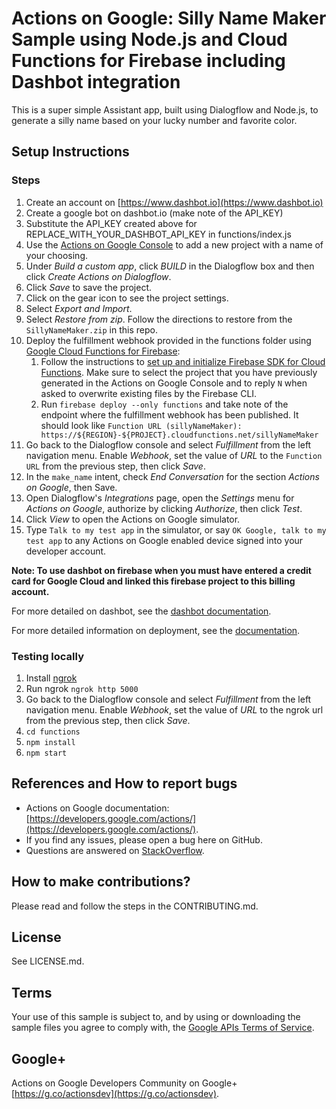 # Actions on Google: Silly Name Maker Sample using Node.js and Cloud Functions for Firebase including Dashbot integration

This is a super simple Assistant app, built using Dialogflow and Node.js, to
generate a silly name based on your lucky number and favorite color.

## Setup Instructions

### Steps
1. Create an account on [https://www.dashbot.io](https://www.dashbot.io)
1. Create a google bot on dashbot.io (make note of the API_KEY)
1. Substitute the API_KEY created above for REPLACE_WITH_YOUR_DASHBOT_API_KEY in functions/index.js 
1. Use the [Actions on Google Console](https://console.actions.google.com) to add a new project with a name of your choosing.
1. Under *Build a custom app*, click *BUILD* in the Dialogflow box and then click *Create Actions on Dialogflow*.
1. Click *Save* to save the project.
1. Click on the gear icon to see the project settings.
1. Select *Export and Import*.
1. Select *Restore from zip*. Follow the directions to restore from the `SillyNameMaker.zip` in this repo.
1. Deploy the fulfillment webhook provided in the functions folder using [Google Cloud Functions for Firebase](https://firebase.google.com/docs/functions/):
   1. Follow the instructions to [set up and initialize Firebase SDK for Cloud Functions](https://firebase.google.com/docs/functions/get-started#set_up_and_initialize_functions_sdk). Make sure to select the project that you have previously generated in the Actions on Google Console and to reply `N` when asked to overwrite existing files by the Firebase CLI.
   1. Run `firebase deploy --only functions` and take note of the endpoint where the fulfillment webhook has been published. It should look like `Function URL (sillyNameMaker): https://${REGION}-${PROJECT}.cloudfunctions.net/sillyNameMaker`
1. Go back to the Dialogflow console and select *Fulfillment* from the left navigation menu. Enable *Webhook*, set the value of *URL* to the `Function URL` from the previous step, then click *Save*.
1. In the `make_name` intent, check *End Conversation* for the section *Actions on Google*, then Save.
1. Open Dialogflow's *Integrations* page, open the *Settings* menu for *Actions on Google*, authorize by clicking *Authorize*, then click *Test*.
1. Click *View* to open the Actions on Google simulator.
1. Type `Talk to my test app` in the simulator, or say `OK Google, talk to my test app` to any Actions on Google enabled device signed into your developer account.

**Note: To use dashbot on firebase when you must have entered a credit card for Google Cloud and linked this firebase project to this billing account.**

For more detailed on dashbot, see the [dashbot documentation](https://www.dashbot.io/docs).

For more detailed information on deployment, see the [documentation](https://developers.google.com/actions/dialogflow/deploy-fulfillment).

### Testing locally

1. Install [ngrok](https://ngrok.com/)
1. Run ngrok ```ngrok http 5000``` 
1. Go back to the Dialogflow console and select *Fulfillment* from the left navigation menu. Enable *Webhook*, set the value of *URL* to the ngrok url from the previous step, then click *Save*.
1. ```cd functions```
1. ```npm install```
1. ```npm start```

## References and How to report bugs
* Actions on Google documentation: [https://developers.google.com/actions/](https://developers.google.com/actions/).
* If you find any issues, please open a bug here on GitHub.
* Questions are answered on [StackOverflow](https://stackoverflow.com/questions/tagged/actions-on-google).

## How to make contributions?
Please read and follow the steps in the CONTRIBUTING.md.

## License
See LICENSE.md.

## Terms
Your use of this sample is subject to, and by using or downloading the sample files you agree to comply with, the [Google APIs Terms of Service](https://developers.google.com/terms/).

## Google+
Actions on Google Developers Community on Google+ [https://g.co/actionsdev](https://g.co/actionsdev).

